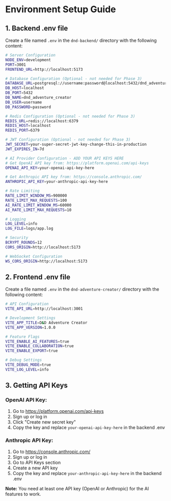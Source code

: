 # Environment Setup Guide

## 1. Backend .env file

Create a file named `.env` in the `dnd-backend/` directory with the following content:

```bash
# Server Configuration
NODE_ENV=development
PORT=3001
FRONTEND_URL=http://localhost:5173

# Database Configuration (Optional - not needed for Phase 3)
DATABASE_URL=postgresql://username:password@localhost:5432/dnd_adventure_creator
DB_HOST=localhost
DB_PORT=5432
DB_NAME=dnd_adventure_creator
DB_USER=username
DB_PASSWORD=password

# Redis Configuration (Optional - not needed for Phase 3)
REDIS_URL=redis://localhost:6379
REDIS_HOST=localhost
REDIS_PORT=6379

# JWT Configuration (Optional - not needed for Phase 3)
JWT_SECRET=your-super-secret-jwt-key-change-this-in-production
JWT_EXPIRES_IN=7d

# AI Provider Configuration - ADD YOUR API KEYS HERE
# Get OpenAI API key from: https://platform.openai.com/api-keys
OPENAI_API_KEY=your-openai-api-key-here

# Get Anthropic API key from: https://console.anthropic.com/
ANTHROPIC_API_KEY=your-anthropic-api-key-here

# Rate Limiting
RATE_LIMIT_WINDOW_MS=900000
RATE_LIMIT_MAX_REQUESTS=100
AI_RATE_LIMIT_WINDOW_MS=60000
AI_RATE_LIMIT_MAX_REQUESTS=10

# Logging
LOG_LEVEL=info
LOG_FILE=logs/app.log

# Security
BCRYPT_ROUNDS=12
CORS_ORIGIN=http://localhost:5173

# WebSocket Configuration
WS_CORS_ORIGIN=http://localhost:5173
```

## 2. Frontend .env file

Create a file named `.env` in the `dnd-adventure-creator/` directory with the following content:

```bash
# API Configuration
VITE_API_URL=http://localhost:3001

# Development Settings
VITE_APP_TITLE=D&D Adventure Creator
VITE_APP_VERSION=1.0.0

# Feature Flags
VITE_ENABLE_AI_FEATURES=true
VITE_ENABLE_COLLABORATION=true
VITE_ENABLE_EXPORT=true

# Debug Settings
VITE_DEBUG_MODE=true
VITE_LOG_LEVEL=info
```

## 3. Getting API Keys

### OpenAI API Key:
1. Go to https://platform.openai.com/api-keys
2. Sign up or log in
3. Click "Create new secret key"
4. Copy the key and replace `your-openai-api-key-here` in the backend .env

### Anthropic API Key:
1. Go to https://console.anthropic.com/
2. Sign up or log in
3. Go to API Keys section
4. Create a new API key
5. Copy the key and replace `your-anthropic-api-key-here` in the backend .env

**Note:** You need at least one API key (OpenAI or Anthropic) for the AI features to work. 